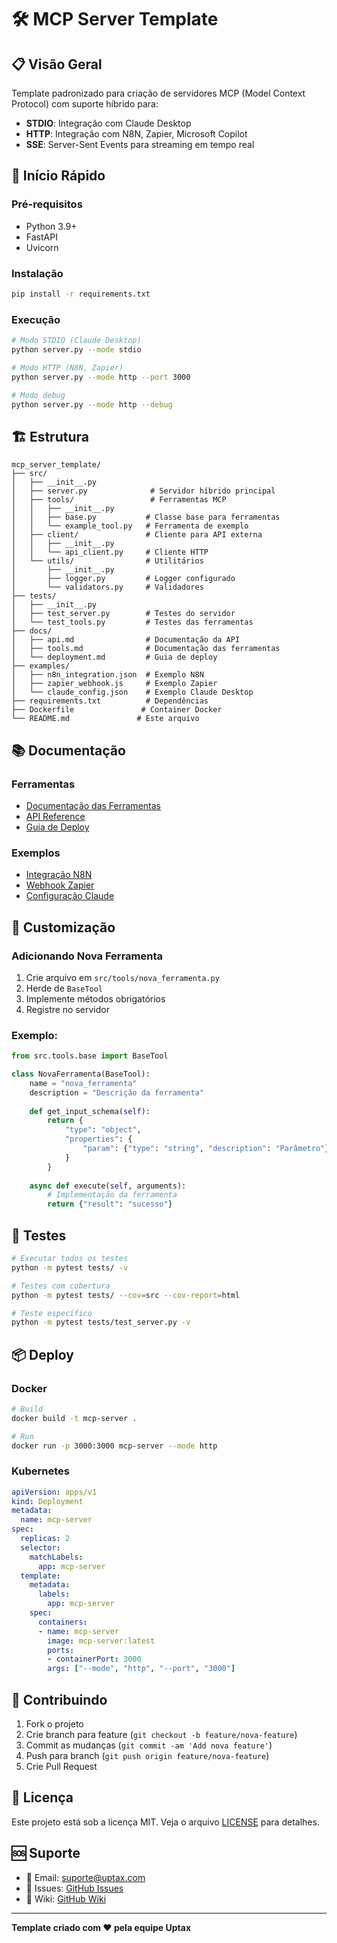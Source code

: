 # 🛠️ MCP Server Template

## 📋 Visão Geral

Template padronizado para criação de servidores MCP (Model Context Protocol) com suporte híbrido para:
- **STDIO**: Integração com Claude Desktop
- **HTTP**: Integração com N8N, Zapier, Microsoft Copilot
- **SSE**: Server-Sent Events para streaming em tempo real

## 🚀 Início Rápido

### Pré-requisitos
- Python 3.9+
- FastAPI
- Uvicorn

### Instalação
```bash
pip install -r requirements.txt
```

### Execução
```bash
# Modo STDIO (Claude Desktop)
python server.py --mode stdio

# Modo HTTP (N8N, Zapier)
python server.py --mode http --port 3000

# Modo debug
python server.py --mode http --debug
```

## 🏗️ Estrutura

```
mcp_server_template/
├── src/
│   ├── __init__.py
│   ├── server.py              # Servidor híbrido principal
│   ├── tools/                 # Ferramentas MCP
│   │   ├── __init__.py
│   │   ├── base.py           # Classe base para ferramentas
│   │   └── example_tool.py   # Ferramenta de exemplo
│   ├── client/               # Cliente para API externa
│   │   ├── __init__.py
│   │   └── api_client.py     # Cliente HTTP
│   └── utils/                # Utilitários
│       ├── __init__.py
│       ├── logger.py         # Logger configurado
│       └── validators.py     # Validadores
├── tests/
│   ├── __init__.py
│   ├── test_server.py        # Testes do servidor
│   └── test_tools.py         # Testes das ferramentas
├── docs/
│   ├── api.md                # Documentação da API
│   ├── tools.md              # Documentação das ferramentas
│   └── deployment.md         # Guia de deploy
├── examples/
│   ├── n8n_integration.json  # Exemplo N8N
│   ├── zapier_webhook.js     # Exemplo Zapier
│   └── claude_config.json    # Exemplo Claude Desktop
├── requirements.txt          # Dependências
├── Dockerfile               # Container Docker
└── README.md               # Este arquivo
```

## 📚 Documentação

### Ferramentas
- [Documentação das Ferramentas](docs/tools.md)
- [API Reference](docs/api.md)
- [Guia de Deploy](docs/deployment.md)

### Exemplos
- [Integração N8N](examples/n8n_integration.json)
- [Webhook Zapier](examples/zapier_webhook.js)
- [Configuração Claude](examples/claude_config.json)

## 🔧 Customização

### Adicionando Nova Ferramenta
1. Crie arquivo em `src/tools/nova_ferramenta.py`
2. Herde de `BaseTool`
3. Implemente métodos obrigatórios
4. Registre no servidor

### Exemplo:
```python
from src.tools.base import BaseTool

class NovaFerramenta(BaseTool):
    name = "nova_ferramenta"
    description = "Descrição da ferramenta"
    
    def get_input_schema(self):
        return {
            "type": "object",
            "properties": {
                "param": {"type": "string", "description": "Parâmetro"}
            }
        }
    
    async def execute(self, arguments):
        # Implementação da ferramenta
        return {"result": "sucesso"}
```

## 🧪 Testes

```bash
# Executar todos os testes
python -m pytest tests/ -v

# Testes com cobertura
python -m pytest tests/ --cov=src --cov-report=html

# Teste específico
python -m pytest tests/test_server.py -v
```

## 📦 Deploy

### Docker
```bash
# Build
docker build -t mcp-server .

# Run
docker run -p 3000:3000 mcp-server --mode http
```

### Kubernetes
```yaml
apiVersion: apps/v1
kind: Deployment
metadata:
  name: mcp-server
spec:
  replicas: 2
  selector:
    matchLabels:
      app: mcp-server
  template:
    metadata:
      labels:
        app: mcp-server
    spec:
      containers:
      - name: mcp-server
        image: mcp-server:latest
        ports:
        - containerPort: 3000
        args: ["--mode", "http", "--port", "3000"]
```

## 📝 Contribuindo

1. Fork o projeto
2. Crie branch para feature (`git checkout -b feature/nova-feature`)
3. Commit as mudanças (`git commit -am 'Add nova feature'`)
4. Push para branch (`git push origin feature/nova-feature`)
5. Crie Pull Request

## 📄 Licença

Este projeto está sob a licença MIT. Veja o arquivo [LICENSE](LICENSE) para detalhes.

## 🆘 Suporte

- 📧 Email: suporte@uptax.com
- 📝 Issues: [GitHub Issues](https://github.com/kleberdossantosribeiro/omie-mcp-ecosystem/issues)
- 📖 Wiki: [GitHub Wiki](https://github.com/kleberdossantosribeiro/omie-mcp-ecosystem/wiki)

---

**Template criado com ❤️ pela equipe Uptax**